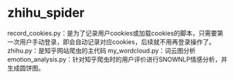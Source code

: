 # zhihu_spider
record_cookies.py：是为了记录用户cookies或加载cookies的脚本，只需要第一次用户手动登录，即会自动记录对应cookies，后续就不用再登录操作了。
zhihu.py：是知乎网站爬虫的主代码
my_wordcloud.py：词云图分析
emotion_analysis.py：针对知乎爬虫时的用户评价进行SNOWNLP情感分析，并生成圆饼图。

